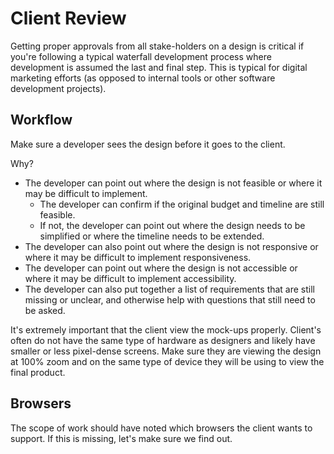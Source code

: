 # Client Review

Getting proper approvals from all stake-holders on a design is critical if you're following a typical waterfall development process where development is assumed the last and final step. This is typical for digital marketing efforts (as opposed to internal tools or other software development projects).

## Workflow

Make sure a developer sees the design before it goes to the client. 

Why?
- The developer can point out where the design is not feasible or where it may be difficult to implement.
	- The developer can confirm if the original budget and timeline are still feasible. 
	- If not, the developer can point out where the design needs to be simplified or where the timeline needs to be extended.
- The developer can also point out where the design is not responsive or where it may be difficult to implement responsiveness.
- The developer can point out where the design is not accessible or where it may be difficult to implement accessibility.
- The developer can also put together a list of requirements that are still missing or unclear, and otherwise help with questions that still need to be asked.

It's extremely important that the client view the mock-ups properly. Client's often do not have the same type of hardware as designers and likely have smaller or less pixel-dense screens. Make sure they are viewing the design at 100% zoom and on the same type of device they will be using to view the final product.

## Browsers

The scope of work should have noted which browsers the client wants to support. If this is missing, let's make sure we find out.
